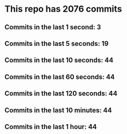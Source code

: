 # This repo has 2076 commits

## Commits in the last 1 second: 3
## Commits in the last 5 seconds: 19
## Commits in the last 10 seconds: 44
## Commits in the last 60 seconds: 44
## Commits in the last 120 seconds: 44
## Commits in the last 10 minutes: 44
## Commits in the last 1 hour: 44
